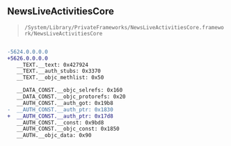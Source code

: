 ## NewsLiveActivitiesCore

> `/System/Library/PrivateFrameworks/NewsLiveActivitiesCore.framework/NewsLiveActivitiesCore`

```diff

-5624.0.0.0.0
+5626.0.0.0.0
   __TEXT.__text: 0x427924
   __TEXT.__auth_stubs: 0x3370
   __TEXT.__objc_methlist: 0x50

   __DATA_CONST.__objc_selrefs: 0x160
   __DATA_CONST.__objc_protorefs: 0x20
   __AUTH_CONST.__auth_got: 0x19b8
-  __AUTH_CONST.__auth_ptr: 0x1830
+  __AUTH_CONST.__auth_ptr: 0x17d8
   __AUTH_CONST.__const: 0x9bd8
   __AUTH_CONST.__objc_const: 0x1850
   __AUTH.__objc_data: 0x90

```
